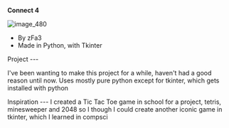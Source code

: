 **Connect 4**

![image_480](https://github.com/zFa3/Connect-4/assets/153332084/c672dc5b-0f3c-4248-a3fd-4b8025018d71)

- By zFa3
- Made in Python, with Tkinter

Project ---

I've been wanting to make this project for a while,
haven't had a good reason until now. Uses mostly 
pure python except for tkinter, which gets installed
with python

Inspiration ---
I created a Tic Tac Toe game in school for a project,
tetris, minesweeper and 2048 so I though I could create another
iconic game in tkinter, which I learned in compsci
